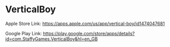 # VerticalBoy


Apple Store Link: https://apps.apple.com/us/app/vertical-boy/id1474047681

Google Play Link: https://play.google.com/store/apps/details?id=com.StaffyGames.VerticalBoy&hl=en_GB

